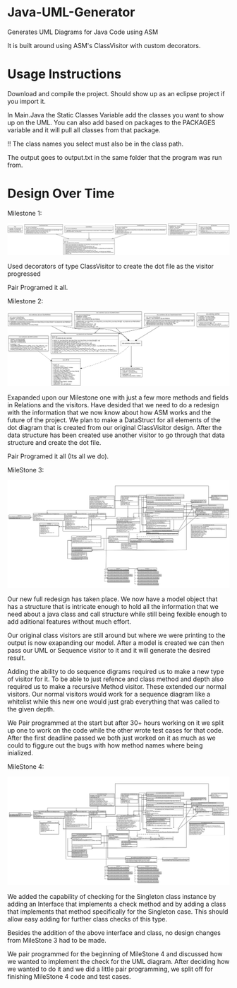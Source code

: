 # Java-UML-Generator
Generates UML Diagrams for Java Code using ASM

It is built around using ASM's ClassVisitor with custom decorators.

# Usage Instructions

Download and compile the project. Should show up as an eclipse project if you import it.

In Main.Java the Static Classes Variable add the classes you want to show up on the UML. You can also add based on packages to the PACKAGES variable and it will pull all classes from that package.

!! The class names you select must also be in the class path.

The output goes to output.txt in the same folder that the program was run from.

# Design Over Time
Milestone 1: 

<img src="https://raw.githubusercontent.com/CSSE374-CJJB/Java-UML-Generator/master/docs/ASM_UML_Generated.png"/>

Used decorators of type ClassVisitor to create the dot file as the visitor progressed

Pair Programed it all.

Milestone 2: 

<img src="https://raw.githubusercontent.com/CSSE374-CJJB/Java-UML-Generator/master/docs/ASM_UML_GENERATED_M2.png"/>

Exapanded upon our Milestone one with just a few more methods and fields in Relations and the visitors.
Have desided that we need to do a redesign with the information that we now know about how ASM works and the future of the project. We plan to make a DataStruct for all elements of the dot diagram that is created from our original ClassVisitor design. After the data structure has been created use another visitor to go through that data structure and create the dot file.

Pair Programed it all (Its all we do).

MileStone 3:

<img src="https://raw.githubusercontent.com/CSSE374-CJJB/Java-UML-Generator/master/docs/UML_milestone3_auto_generated.png"/>

Our new full redesign has taken place. We now have a model object that has a structure that is intricate enough to hold all the information that we need about a java class and call structure while still being fexible enough to add aditional features without much effort. 

Our original class visitors are still around but where we were printing to the output is now exapanding our model. After a model is created we can then pass our UML or Sequence visitor to it and it will generate the desired result.

Adding the ability to do sequence digrams required us to make a new type of visitor for it. To be able to just refence and class method and depth also required us to make a recursive Method visitor. These extended our normal visitors. Our normal visitors would work for a sequence diagram like a whitelist while this new one would just grab everything that was called to the given depth.

We Pair programmed at the start but after 30+ hours working on it we split up one to work on the code while the other wrote test cases for that code. After the first deadline passed we both just worked on it as much as we could to figgure out the bugs with how method names where being inialized. 


MileStone 4:

<img src="https://raw.githubusercontent.com/CSSE374-CJJB/Java-UML-Generator/master/docs/UML_milestone4.PNG"/>

We added the capability of checking for the Singleton class instance by adding an Interface that implements a check method and by adding a class that implements that method specifically for the Singleton case.  This should allow easy adding for further class checks of this type.  

Besides the addition of the above interface and class, no design changes from MileStone 3 had to be made.

We pair programmed for the beginning of MileStone 4 and discussed how we wanted to implement the check for the UML diagram.  After deciding how we wanted to do it and we did a little pair programming, we split off for finishing MileStone 4 code and test cases.
